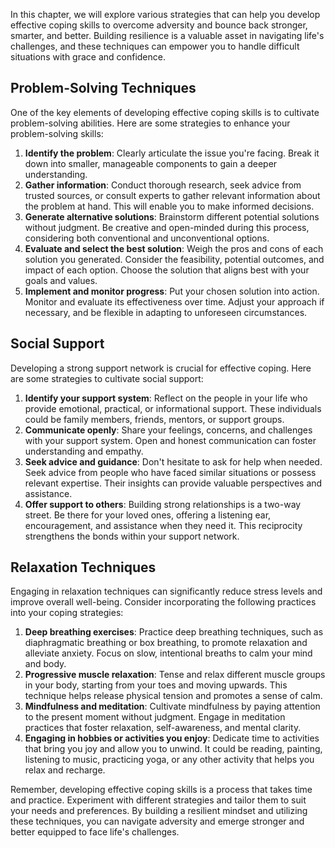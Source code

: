 
In this chapter, we will explore various strategies that can help you develop effective coping skills to overcome adversity and bounce back stronger, smarter, and better. Building resilience is a valuable asset in navigating life's challenges, and these techniques can empower you to handle difficult situations with grace and confidence.

## Problem-Solving Techniques

One of the key elements of developing effective coping skills is to cultivate problem-solving abilities. Here are some strategies to enhance your problem-solving skills:

1. **Identify the problem**: Clearly articulate the issue you're facing. Break it down into smaller, manageable components to gain a deeper understanding.
2. **Gather information**: Conduct thorough research, seek advice from trusted sources, or consult experts to gather relevant information about the problem at hand. This will enable you to make informed decisions.
3. **Generate alternative solutions**: Brainstorm different potential solutions without judgment. Be creative and open-minded during this process, considering both conventional and unconventional options.
4. **Evaluate and select the best solution**: Weigh the pros and cons of each solution you generated. Consider the feasibility, potential outcomes, and impact of each option. Choose the solution that aligns best with your goals and values.
5. **Implement and monitor progress**: Put your chosen solution into action. Monitor and evaluate its effectiveness over time. Adjust your approach if necessary, and be flexible in adapting to unforeseen circumstances.

## Social Support

Developing a strong support network is crucial for effective coping. Here are some strategies to cultivate social support:

1. **Identify your support system**: Reflect on the people in your life who provide emotional, practical, or informational support. These individuals could be family members, friends, mentors, or support groups.
2. **Communicate openly**: Share your feelings, concerns, and challenges with your support system. Open and honest communication can foster understanding and empathy.
3. **Seek advice and guidance**: Don't hesitate to ask for help when needed. Seek advice from people who have faced similar situations or possess relevant expertise. Their insights can provide valuable perspectives and assistance.
4. **Offer support to others**: Building strong relationships is a two-way street. Be there for your loved ones, offering a listening ear, encouragement, and assistance when they need it. This reciprocity strengthens the bonds within your support network.

## Relaxation Techniques

Engaging in relaxation techniques can significantly reduce stress levels and improve overall well-being. Consider incorporating the following practices into your coping strategies:

1. **Deep breathing exercises**: Practice deep breathing techniques, such as diaphragmatic breathing or box breathing, to promote relaxation and alleviate anxiety. Focus on slow, intentional breaths to calm your mind and body.
2. **Progressive muscle relaxation**: Tense and relax different muscle groups in your body, starting from your toes and moving upwards. This technique helps release physical tension and promotes a sense of calm.
3. **Mindfulness and meditation**: Cultivate mindfulness by paying attention to the present moment without judgment. Engage in meditation practices that foster relaxation, self-awareness, and mental clarity.
4. **Engaging in hobbies or activities you enjoy**: Dedicate time to activities that bring you joy and allow you to unwind. It could be reading, painting, listening to music, practicing yoga, or any other activity that helps you relax and recharge.

Remember, developing effective coping skills is a process that takes time and practice. Experiment with different strategies and tailor them to suit your needs and preferences. By building a resilient mindset and utilizing these techniques, you can navigate adversity and emerge stronger and better equipped to face life's challenges.
